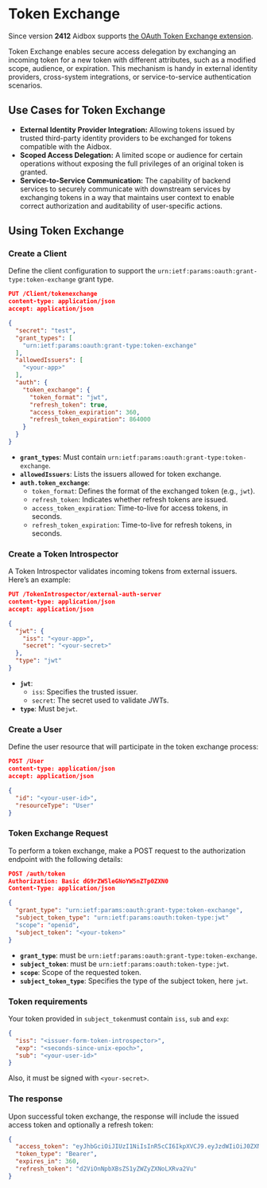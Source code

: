 # Token Exchange

Since version **2412** Aidbox supports [the OAuth Token Exchange extension](https://oauth.net/2/token-exchange/).

Token Exchange enables secure access delegation by exchanging an incoming token for a new token with different attributes, such as a modified scope, audience, or expiration. This mechanism is handy in external identity providers, cross-system integrations, or service-to-service authentication scenarios.

## Use Cases for Token Exchange

* **External Identity Provider Integration:** Allowing tokens issued by trusted third-party identity providers to be exchanged for tokens compatible with the Aidbox.
* **Scoped Access Delegation:** A limited scope or audience for certain operations without exposing the full privileges of an original token is granted.&#x20;
* **Service-to-Service Communication:** The capability of backend services to securely communicate with downstream services by exchanging tokens in a way that maintains user context to enable correct authorization and auditability of user-specific actions.

## Using Token Exchange

### **Create a Client**

Define the client configuration to support the `urn:ietf:params:oauth:grant-type:token-exchange` grant type.

```json
PUT /Client/tokenexchange
content-type: application/json
accept: application/json

{
  "secret": "test",
  "grant_types": [
    "urn:ietf:params:oauth:grant-type:token-exchange"
  ],
  "allowedIssuers": [
    "<your-app>"
  ],
  "auth": {
    "token_exchange": {
      "token_format": "jwt",
      "refresh_token": true,
      "access_token_expiration": 360,
      "refresh_token_expiration": 864000
    }
  }
}
```

* **`grant_types`**: Must contain `urn:ietf:params:oauth:grant-type:token-exchange`.
* **`allowedIssuers`**: Lists the issuers allowed for token exchange.
* **`auth.token_exchange`**:
  * `token_format`: Defines the format of the exchanged token (e.g., `jwt`).
  * `refresh_token`: Indicates whether refresh tokens are issued.
  * `access_token_expiration`: Time-to-live for access tokens, in seconds.
  * `refresh_token_expiration`: Time-to-live for refresh tokens, in seconds.

### **Create a Token Introspector**

A Token Introspector validates incoming tokens from external issuers. Here’s an example:

```json
PUT /TokenIntrospector/external-auth-server
content-type: application/json
accept: application/json

{
  "jwt": {
    "iss": "<your-app>",
    "secret": "<your-secret>"
  },
  "type": "jwt"
}
```

* **`jwt`**:
  * `iss`: Specifies the trusted issuer.
  * `secret`: The secret used to validate JWTs.
* **`type`**: Must be`jwt`.

### **Create a User**

Define the user resource that will participate in the token exchange process:

```json
POST /User
content-type: application/json
accept: application/json

{
  "id": "<your-user-id>",
  "resourceType": "User"
}
```

### **Token Exchange Request**

To perform a token exchange, make a POST request to the authorization endpoint with the following details:

```json
POST /auth/token
Authorization: Basic dG9rZW5leGNoYW5nZTp0ZXN0
Content-Type: application/json

{
  "grant_type": "urn:ietf:params:oauth:grant-type:token-exchange",
  "subject_token_type": "urn:ietf:params:oauth:token-type:jwt"
  "scope": "openid",
  "subject_token": "<your-token>"
}
```

* **`grant_type`**: must be `urn:ietf:params:oauth:grant-type:token-exchange`.
* **`subject_token`**: must be `urn:ietf:params:oauth:token-type:jwt`.
* **`scope`**: Scope of the requested token.
* **`subject_token_type`**: Specifies the type of the subject token, here `jwt`.

### Token requirements

Your token provided in `subject_token`must contain `iss`, `sub` and `exp`:

```json
{
  "iss": "<issuer-form-token-introspector>",
  "exp": "<seconds-since-unix-epoch>",
  "sub": "<your-user-id>"
}
```

Also, it must be signed with `<your-secret>`.

### **The response**

Upon successful token exchange, the response will include the issued access token and optionally a refresh token:

```json
{
  "access_token": "eyJhbGciOiJIUzI1NiIsInR5cCI6IkpXVCJ9.eyJzdWIiOiJ0ZXN0dXNlciIsImV4cCI6MTk5MzMzMjIyMCwiaXNzIjoiaHR0cHM6Ly9teWFwcC5teWNvbXBhbnkuY29tIiwiYXVkIjoiaHR0cDovL2FpZGJveCJ9.QrHuhEksAmT0nReK_EX5VFo39p-qScErWOPWI-9I5_c",
  "token_type": "Bearer",
  "expires_in": 360,
  "refresh_token": "d2ViOnNpbXBsZS1yZWZyZXNoLXRva2Vu"
}
```
